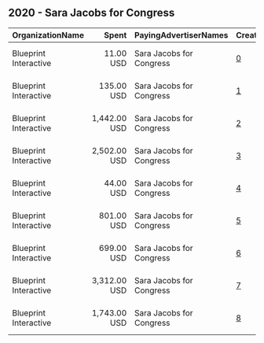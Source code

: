 ## 2020 - Sara Jacobs for Congress 
|OrganizationName|Spent|PayingAdvertiserNames|CreativeUrls|Impressions|Genders|AgeBrackets|CountryCodes|BillingAddresses|CandidateBallotInformation|
|:---|---:|:---|:---|---:|:---|:---|:---|:---|:---|
|Blueprint Interactive|11.00 USD|Sara Jacobs for Congress|[0](https://www.snap.com/political-ads/asset/9c17ab706db7aa3a62e83e5dffcb6db2cc762978d1085d845f546614fff72526?mediaType=mp4)|1,478||18+|united states|"1730 Rhode Island Ave NW Suite 1014,Washington,20036,US"|Sara Jacobs|
|Blueprint Interactive|135.00 USD|Sara Jacobs for Congress|[1](https://www.snap.com/political-ads/asset/70281ee1a810d352f918aaafb84fbfb606a6493b5b2868e41066fb8e59d2a62b?mediaType=mp4)|23,013||18+|united states|"1730 Rhode Island Ave NW Suite 1014,Washington,20036,US"|Sara Jacobs|
|Blueprint Interactive|1,442.00 USD|Sara Jacobs for Congress|[2](https://www.snap.com/political-ads/asset/437949d1a17d1527713538e7c071f1877da1d9366267463a80a36ef32b449348?mediaType=mp4)|207,378||18+|united states|"1730 Rhode Island Ave NW Suite 1014,Washington,20036,US"|Sara Jacobs|
|Blueprint Interactive|2,502.00 USD|Sara Jacobs for Congress|[3](https://www.snap.com/political-ads/asset/602e1e6db5bd14f635b579ddcf72990d87c893827089ca1b993a2318e1a94126?mediaType=mp4)|371,845||18+|united states|"1730 Rhode Island Ave NW Suite 1014,Washington,20036,US"|Sara Jacobs|
|Blueprint Interactive|44.00 USD|Sara Jacobs for Congress|[4](https://www.snap.com/political-ads/asset/80ba6d94d30f3157ee8cdaca85af4d95940cd1ac796c40bd97da1f92933d4459?mediaType=mp4)|4,778||18+|united states|"1730 Rhode Island Ave NW Suite 1014,Washington,20036,US"|Sara Jacobs|
|Blueprint Interactive|801.00 USD|Sara Jacobs for Congress|[5](https://www.snap.com/political-ads/asset/6ef8458f62aaff408130f5f76dd1ba1e5865fb1439bcdc97a011f9ddd264f49e?mediaType=mp4)|165,435||18+|united states|"1730 Rhode Island Ave NW Suite 1014,Washington,20036,US"|Sara Jacobs|
|Blueprint Interactive|699.00 USD|Sara Jacobs for Congress|[6](https://www.snap.com/political-ads/asset/b1729067749082db03395ca011778082b09c4f9036351622d3bd2cf74bb2d6ef?mediaType=mp4)|85,374||18+|united states|"1730 Rhode Island Ave NW Suite 1014,Washington,20036,US"|Sara Jacobs|
|Blueprint Interactive|3,312.00 USD|Sara Jacobs for Congress|[7](https://www.snap.com/political-ads/asset/c34cb1d601613c012899f434efabb1d54404f1ec9726095004e411fec72a2ed0?mediaType=mp4)|603,066||18+|united states|"1730 Rhode Island Ave NW Suite 1014,Washington,20036,US"|Sara Jacobs|
|Blueprint Interactive|1,743.00 USD|Sara Jacobs for Congress|[8](https://www.snap.com/political-ads/asset/8747fec35745c67ca02e7be148c38e959bbba15d87ff2b4f1b449677a2093444?mediaType=mp4)|164,686||18+|united states|"1730 Rhode Island Ave NW Suite 1014,Washington,20036,US"|Sara Jacobs|
